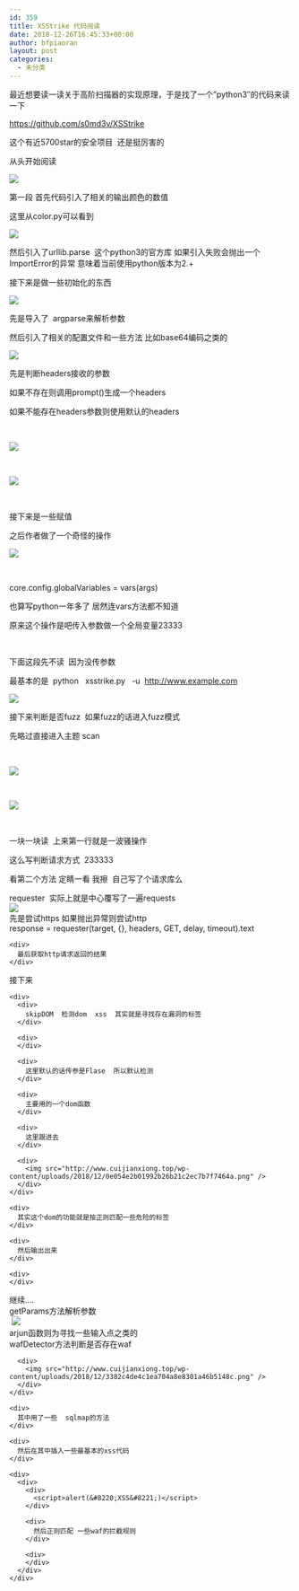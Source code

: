 ```yaml
---
id: 359
title: XSStrike 代码阅读
date: 2018-12-26T16:45:33+00:00
author: bfpiaoran
layout: post
categories:
  - 未分类
---
```

最近想要读一读关于高阶扫描器的实现原理，于是找了一个&#8221;python3&#8243;的代码来读一下

<https://github.com/s0md3v/XSStrike>

这个有近5700star的安全项目  还是挺厉害的

从头开始阅读

![](http://www.cuijianxiong.top/wp-content/uploads/2018/12/79ecb52a8d23268a76474dd56dd240d2.png) 

第一段 首先代码引入了相关的输出颜色的数值

这里从color.py可以看到

![](http://www.cuijianxiong.top/wp-content/uploads/2018/12/929b3c28b58ead6996f0f32e4ea7624c.png) 

然后引入了urllib.parse  这个python3的官方库 如果引入失败会抛出一个ImportError的异常 意味着当前使用python版本为2.+

接下来是做一些初始化的东西

![](http://www.cuijianxiong.top/wp-content/uploads/2018/12/e946f0c1d4674a72b13771784adb92d8.png) 

先是导入了  argparse来解析参数

然后引入了相关的配置文件和一些方法 比如base64编码之类的

![](http://www.cuijianxiong.top/wp-content/uploads/2018/12/502d1e593c8682fa4e71834eba381366.png) 

先是判断headers接收的参数

如果不存在则调用prompt()生成一个headers

如果不能存在headers参数则使用默认的headers

&nbsp;

![](http://www.cuijianxiong.top/wp-content/uploads/2018/12/2d5a3bfe4c785cede303fb78d6551238.png) 

&nbsp;

![](http://www.cuijianxiong.top/wp-content/uploads/2018/12/00fddc6d46534ff6081e708723f28cb7.png) 

&nbsp;

接下来是一些赋值

之后作者做了一个奇怪的操作

<div>
</div>

<div>
</div>

<div>
</div>

![](http://www.cuijianxiong.top/wp-content/uploads/2018/12/51f9bf91009f692a130c7b372fb142f1.png) 

&nbsp;

core.config.globalVariables = vars(args)

也算写python一年多了 居然连vars方法都不知道

原来这个操作是吧传入参数做一个全局变量23333

&nbsp;

下面这段先不读  因为没传参数

最基本的是  python   xsstrike.py   -u  http://www.example.com

![](http://www.cuijianxiong.top/wp-content/uploads/2018/12/efdbc80568551a6f258d02922803d831.png) 

接下来判断是否fuzz  如果fuzz的话进入fuzz模式

先略过直接进入主题 scan

&nbsp;

![](http://www.cuijianxiong.top/wp-content/uploads/2018/12/eaf1022205219f2b32ca32825a8da85d.png) 

&nbsp;

![](http://www.cuijianxiong.top/wp-content/uploads/2018/12/1866c529b2d5b7fbb115e8b8f0156271.png) 

&nbsp;

一块一块读  上来第一行就是一波骚操作

这么写判断请求方式  233333

看第二个方法 定睛一看 我擦  自己写了个请求库么

<div>
  <div>
    requester  实际上就是中心覆写了一遍requests
  </div>
</div>

<div>
  <img src="http://www.cuijianxiong.top/wp-content/uploads/2018/12/ab142ab6db87df361868e107fb22c25c.png" />
</div>

<div>
  先是尝试https 如果抛出异常则尝试http
</div>

<div>
  <div>
    <div>
      response = requester(target, {}, headers, GET, delay, timeout).text
    </div>
    
    <div>
      最后获取http请求返回的结果
    </div>
  </div>
  
  <div>
    <p>
      接下来
    </p>
    
    <div>
      <div>
        skipDOM  检测dom  xss  其实就是寻找存在漏洞的标签
      </div>
      
      <div>
      </div>
      
      <div>
        这里默认的话传参是Flase  所以默认检测
      </div>
      
      <div>
        主要用的一个dom函数
      </div>
      
      <div>
        这里跟进去
      </div>
      
      <div>
        <img src="http://www.cuijianxiong.top/wp-content/uploads/2018/12/0e054e2b01992b26b21c2ec7b7f7464a.png" />
      </div>
    </div>
    
    <div>
      其实这个dom的功能就是按正则匹配一些危险的标签
    </div>
    
    <div>
      然后输出出来
    </div>
    
    <div>
    </div>
  </div>
</div>

<div>
  继续&#8230;.
</div>

<div>
  <div>
    <div>
    </div>
  </div>
  
  <div>
    <div>
      <div>
        <div>
          getParams方法解析参数
        </div>
      </div>
    </div>
  </div>
</div>

<div>
   <img src="http://www.cuijianxiong.top/wp-content/uploads/2018/12/dae394cc15c1830be2acf4d5a1cd119b.png" />
</div>

<div>
</div>

<div>
  <div>
    <div>
      arjun函数则为寻找一些输入点之类的
    </div>
  </div>
  
  <div>
    <div>
      <div>
        wafDetector方法判断是否存在waf
      </div>
      
      <div>
        <img src="http://www.cuijianxiong.top/wp-content/uploads/2018/12/3382c4de4c1ea704a8e8301a46b5148c.png" />
      </div>
    </div>
    
    <div>
      其中用了一些  sqlmap的方法
    </div>
    
    <div>
      然后在其中插入一些最基本的xss代码
    </div>
    
    <div>
      <div>
        <div>
          <script>alert(&#8220;XSS&#8221;)</script>
        </div>
        
        <div>
          然后正则匹配 一些waf的拦截规则
        </div>
        
        <div>
        </div>
      </div>
    </div>
  </div>
</div>

<div>
</div>